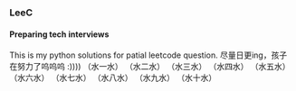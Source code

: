 ### LeeC
#### Preparing tech interviews
This is my python solutions for patial leetcode question.
尽量日更ing，孩子在努力了呜呜呜 :))))
（水一水）
（水二水）
（水三水）
（水四水）
（水五水）
（水六水）
（水七水）
（水八水）
（水九水）
（水十水）
